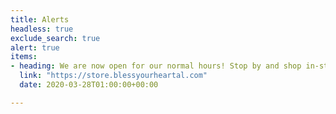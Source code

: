 ```yaml
---
title: Alerts
headless: true
exclude_search: true
alert: true
items:
- heading: We are now open for our normal hours! Stop by and shop in-store or online!
  link: "https://store.blessyourheartal.com"
  date: 2020-03-28T01:00:00+00:00

---
```

